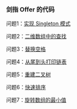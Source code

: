 ### 剑指 Offer 的代码

问题1：[实现 Singleton 模式][1]

问题2：[二维数组中的查找][2]

问题3：[替换空格][3]

问题4：[从尾到头打印链表][4]

问题5：[重建二叉树][5]

问题6：[快速排序][6]

问题7：[旋转数组的最小值][7]

[1]: https://github.com/LZhenHong/SwordToTheOffer/blob/master/单例/main.c
[2]: https://github.com/LZhenHong/SwordToTheOffer/blob/master/二维数组的查找/main.c
[3]: https://github.com/LZhenHong/SwordToTheOffer/blob/master/替换字符串中的空格/main.c
[4]: https://github.com/LZhenHong/SwordToTheOffer/blob/master/倒序遍历链表/main.c
[5]: https://github.com/LZhenHong/SwordToTheOffer/blob/master/重建二叉树/main.c
[6]: https://github.com/LZhenHong/SwordToTheOffer/blob/master/快速排序/main.c
[7]: https://github.com/LZhenHong/SwordToTheOffer/blob/master/旋转数组中的最小数字/main.c


